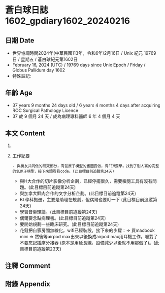 [_metadata_:encoding]: - "utf-8"
[_metadata_:language]: - "zh-Hant-TW"
[_metadata_:fileformat]: - "markdown"
[_metadata_:MIME_type]: - "text/plain"
[_metadata_:markdown_version]: - "commonmark version 0.30"
[_metadata_:markdown_spec]: - "https://spec.commonmark.org/0.30/"

# 蒼白球日誌1602_gpdiary1602_20240216 #

## 日期 Date ##

* 世界協調時間2024年(中華民國113年，令和6年)2月16日 / Unix 紀元 19769 日 / 星期五 / 蒼白球紀元第1602日
* February 16, 2024 (UTC) / 19769 days since Unix Epoch / Friday / Globus Pallidum day 1602
* 特殊註記:

## 年齡 Age ##

* 37 years 9 months 24 days old / 6 years 4 months 4 days after acquiring ROC Surgical Pathology Licence
* 37 歲 9 個月 24 天 / 成為病理專科醫師 6 年 4 個月 4 天

## 本文 Content ##

1. 

    
2. 工作紀要

       - 與男友共同做的研究部分，有氫原子模型的畫圖要做，有FEM要學。找到了別人寫的完整的氫原子模型，接下來讀看看code。(此目標目前追蹤第24天)
   - 與H大合作的切片影像分析企劃，已經停擺很久，需要檢閱工具有沒有問題。(此目標目前追蹤第24天)
   - 與加拿大鮮肉合作的文字分析企劃。(此目標目前追蹤第24天)
   - BL學科搬遷，主要是助理在規劃，但偶爾也要盯一下 (此目標目前追蹤第24天)
   - 學習音樂理論。(此目標目前追蹤第24天)
   - 偶爾要念點病理書。(此目標目前追蹤第24天)
   - 要開始規劃一些臨床研究。(此目標目前追蹤第24天)
   - 花錢把自家房間無線化。wifi已經裝設，接下來的步驟：=> 買macbook mini => 然後等airpod max出來以後換成airpod max用耳機工作。喔對了不要忘記插座分接器 (原本是用延長線，設備減少以後就不用那個了)。(此目標目前追蹤第23天)


## 注釋 Comment ##


## 附錄 Appendix ##

